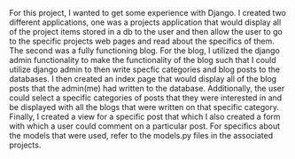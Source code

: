 For this project, I wanted to get some experience with Django. I created two different applications, one was a projects application that would display all of the project items stored in a db to the user and then allow the user to go to the specific projects web pages and read about the specifics of them. The second was a fully functioning blog. For the blog, I utilized the django admin functionality to make the functionality of the blog such that I could utilize django admin to then write specfic categories and blog posts to the databases. I then created an index page that would display all of the blog posts that the admin(me) had written to the database. Additionally, the user could select a specific categories of posts that they were interested in and be displayed with all the blogs that were written on that specific category. Finally, I created a view for a specific post that which I also created a form with which a user could comment on a particular post. For specifics about the models that were used, refer to the models.py files in the associated projects.
